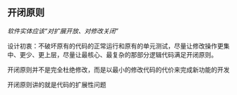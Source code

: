 ## 开闭原则

*软件实体应该“对扩展开放、对修改关闭”*

设计初衷：不破坏原有的代码的正常运行和原有的单元测试，尽量让修改操作更集中、更少、更上层，尽量让最核心、最复杂的那部分逻辑代码满足开闭原则。

开闭原则并不是完全杜绝修改，而是以最小的修改代码的代价来完成新功能的开发

开闭原则讲的就是代码的扩展性问题



